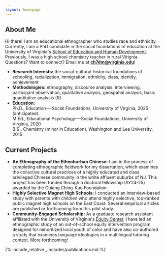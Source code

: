 ```yaml
---
layout: homepage
---
```


## About Me

Hi there! I am an educational ethnographer who studies race and ethnicity. Currently, I am a PhD candidate in the social foundations of education at the University of Virginia's [School of Education and Human Development](https://education.virginia.edu/about/directory/christopher-hu). Previously, I was a high school chemistry teacher in rural Virignia. Questions? Want to connect? Email me at <b>[ch7dm@virginia.edu](mailto:ch7dm@virginia.edu)</b>!

- **Research Interests:** the social-cultural-historical foundations of schooling, racialization, immigration, ethnicity, class, identity, achievement 
- **Methodologies:** ethnography, discourse analysis, interviewing, participant observation, qualitative analysis, geospatial analysis, basic quantitative analysis (R)
- **Education:** <br> Ph.D., Education---Social Foundations, University of Virginia, 2025 (anticipated) <br> 
M.Ed., Educational Psychology---Social Foundations, University of Virginia, 2020 <br>
B.S., Chemistry (minor in Education), Washington and Lee University, 2015 

## Current Projects

- **An Ethnography of the Ethnoburban Chinese:** I am in the process of completing ethnographic fieldwork for my dissertation, which examines the collective cultural practices of a highly educated and class privileged Chinese community in the white affluent suburbs of NJ. This project has been funded through a doctoral fellowship (AY24-25) awarded by the Chiang Ching-Kuo Foundation.   
- **Highly Selective Magnet High Schools:** I conducted an interview-based study with parents with children who attend highly selective, top-ranked public magnet high schools on the East Coast. Several empirical articles are published or forthcoming from this pilot study.
- **Community-Engaged Scholarship:** As a graduate research assistant affiliated with the University of Virginia's [Equity Center](https://www.virginiaequitycenter.org/), I have led an ethnographic study of an out-of-school equity intervention program designed for minoritized local youth of color and have also co-authored a study that examines language ideologies in a multilingual tutoring context. More forthcoming! 

{% include_relative _includes/publications.md %}